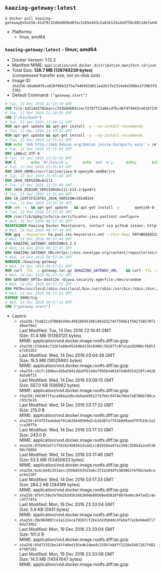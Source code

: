 ## `kaazing-gateway:latest`

```console
$ docker pull kaazing-gateway@sha256:41d79c32dbb869bd6fec5265e443c2a836124a3e8750c8811defa446c85bd8ac
```

-	Platforms:
	-	linux; amd64

### `kaazing-gateway:latest` - linux; amd64

-	Docker Version: 1.12.3
-	Manifest MIME: `application/vnd.docker.distribution.manifest.v2+json`
-	Total Size: **138.7 MB (138749239 bytes)**  
	(compressed transfer size, not on-disk size)
-	Image ID: `sha256:66abb07bca828f06b32f3a744b563d011e42b17e2314e6e596be1f3963f93381`
-	Default Command: `["gateway.start"]`

```dockerfile
# Tue, 13 Dec 2016 22:10:59 GMT
ADD file:1d214d2782eaccc743b8d683ccecf2f87f12a0ecdfbcd6fdf4943ce616f23870 in / 
# Tue, 13 Dec 2016 22:10:59 GMT
CMD ["/bin/bash"]
# Tue, 13 Dec 2016 23:00:11 GMT
RUN apt-get update && apt-get install -y --no-install-recommends 		ca-certificates 		curl 		wget 	&& rm -rf /var/lib/apt/lists/*
# Tue, 13 Dec 2016 23:53:32 GMT
RUN apt-get update && apt-get install -y --no-install-recommends 		bzip2 		unzip 		xz-utils 	&& rm -rf /var/lib/apt/lists/*
# Tue, 13 Dec 2016 23:55:01 GMT
RUN echo 'deb http://deb.debian.org/debian jessie-backports main' > /etc/apt/sources.list.d/jessie-backports.list
# Tue, 13 Dec 2016 23:55:02 GMT
ENV LANG=C.UTF-8
# Tue, 13 Dec 2016 23:55:03 GMT
RUN { 		echo '#!/bin/sh'; 		echo 'set -e'; 		echo; 		echo 'dirname "$(dirname "$(readlink -f "$(which javac || which java)")")"'; 	} > /usr/local/bin/docker-java-home 	&& chmod +x /usr/local/bin/docker-java-home
# Tue, 13 Dec 2016 23:55:03 GMT
ENV JAVA_HOME=/usr/lib/jvm/java-8-openjdk-amd64/jre
# Tue, 13 Dec 2016 23:55:04 GMT
ENV JAVA_VERSION=8u111
# Tue, 13 Dec 2016 23:55:04 GMT
ENV JAVA_DEBIAN_VERSION=8u111-b14-2~bpo8+1
# Tue, 13 Dec 2016 23:55:04 GMT
ENV CA_CERTIFICATES_JAVA_VERSION=20140324
# Tue, 13 Dec 2016 23:55:25 GMT
RUN set -x 	&& apt-get update 	&& apt-get install -y 		openjdk-8-jre-headless="$JAVA_DEBIAN_VERSION" 		ca-certificates-java="$CA_CERTIFICATES_JAVA_VERSION" 	&& rm -rf /var/lib/apt/lists/* 	&& [ "$JAVA_HOME" = "$(docker-java-home)" ]
# Tue, 13 Dec 2016 23:55:26 GMT
RUN /var/lib/dpkg/info/ca-certificates-java.postinst configure
# Wed, 14 Dec 2016 00:57:42 GMT
MAINTAINER Kaazing Docker Maintainers, contact via github issues: https://github.com/kaazing/gateway.docker/issues
# Wed, 14 Dec 2016 00:57:44 GMT
RUN gpg --keyserver ha.pool.sks-keyservers.net --recv-keys F8F4B66E022A4668E532DAC03AA0B82C385B4D59
# Wed, 14 Dec 2016 00:57:44 GMT
ENV KAAZING_GATEWAY_VERSION=5.2.5
# Wed, 14 Dec 2016 00:57:45 GMT
ENV KAAZING_GATEWAY_URL=https://oss.sonatype.org/content/repositories/releases/org/kaazing/gateway.distribution/5.2.5/gateway.distribution-5.2.5.tar.gz
# Wed, 14 Dec 2016 00:57:46 GMT
WORKDIR /kaazing-gateway
# Wed, 14 Dec 2016 00:57:52 GMT
RUN curl -fSL -o gateway.tar.gz $KAAZING_GATEWAY_URL 	&& curl -fSL -o gateway.tar.gz.asc ${KAAZING_GATEWAY_URL}.asc 	&& gpg --verify gateway.tar.gz.asc 	&& tar -xvf gateway.tar.gz --strip-components=1 	&& rm gateway.tar.gz*
# Wed, 14 Dec 2016 00:57:52 GMT
ENV GATEWAY_OPTS=-Xmx512m -Djava.security.egd=file:/dev/urandom
# Wed, 14 Dec 2016 00:57:52 GMT
ENV PATH=/usr/local/sbin:/usr/local/bin:/usr/sbin:/usr/bin:/sbin:/bin:/kaazing-gateway/bin
# Wed, 14 Dec 2016 00:57:53 GMT
EXPOSE 8000/tcp
# Wed, 14 Dec 2016 00:57:53 GMT
CMD ["gateway.start"]
```

-	Layers:
	-	`sha256:75a822cd7888e394c49828b951061402d31745f596b1f502758570f2d0ee79e2`  
		Last Modified: Tue, 13 Dec 2016 22:16:41 GMT  
		Size: 51.4 MB (51363125 bytes)  
		MIME: application/vnd.docker.image.rootfs.diff.tar.gzip
	-	`sha256:57de64c72267e88e952b064236cb906c7626f7c07a1a2d5900cf6953e72632b3`  
		Last Modified: Wed, 14 Dec 2016 03:04:38 GMT  
		Size: 18.5 MB (18529983 bytes)  
		MIME: application/vnd.docker.image.rootfs.diff.tar.gzip
	-	`sha256:cd1fc1696ecd26a5941dda9fb149af093b44010744b855d220fc44264a5a0f15`  
		Last Modified: Wed, 14 Dec 2016 03:09:15 GMT  
		Size: 567.0 KB (566962 bytes)  
		MIME: application/vnd.docker.image.rootfs.diff.tar.gzip
	-	`sha256:34836fffacad04a2dbcda9aeb95227d7b6c9474e76befa878667d9cac93c5e1b`  
		Last Modified: Wed, 14 Dec 2016 03:17:33 GMT  
		Size: 215.0 B  
		MIME: application/vnd.docker.image.rootfs.diff.tar.gzip
	-	`sha256:4f4f57ee64ee701a626649566d2cb26d8fe7f02b9d9aed797b19c1a2cca3077b`  
		Last Modified: Wed, 14 Dec 2016 03:17:33 GMT  
		Size: 243.0 B  
		MIME: application/vnd.docker.image.rootfs.diff.tar.gzip
	-	`sha256:975b9daf71f592b2408562d1dd1cc8593b6a97a1399c2b9b4a2e453090cf8884`  
		Last Modified: Wed, 14 Dec 2016 03:17:46 GMT  
		Size: 53.5 MB (53450833 bytes)  
		MIME: application/vnd.docker.image.rootfs.diff.tar.gzip
	-	`sha256:6c6cde91351aecc55b685935d3a6c3f2a189dfe3850627ef8dcbe8caac6e2207`  
		Last Modified: Wed, 14 Dec 2016 03:17:33 GMT  
		Size: 284.2 KB (284199 bytes)  
		MIME: application/vnd.docker.image.rootfs.diff.tar.gzip
	-	`sha256:97bfc59a3e7bb2b5d5b16b2600e00566e45810f8876e0ec647ad1c4ec4ff797a`  
		Last Modified: Mon, 19 Dec 2016 23:33:04 GMT  
		Size: 5.9 KB (5931 bytes)  
		MIME: application/vnd.docker.image.rootfs.diff.tar.gzip
	-	`sha256:d9e969007ca1a122eca79387cf2be1d2d584dc4febaf7a1be94e87170da739b2`  
		Last Modified: Mon, 19 Dec 2016 23:33:04 GMT  
		Size: 101.0 B  
		MIME: application/vnd.docker.image.rootfs.diff.tar.gzip
	-	`sha256:b5d75352be145fdded192e4b10ee4c255b7e8dff2228e56b7267fd026748f282`  
		Last Modified: Mon, 19 Dec 2016 23:33:08 GMT  
		Size: 14.5 MB (14547647 bytes)  
		MIME: application/vnd.docker.image.rootfs.diff.tar.gzip
